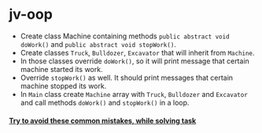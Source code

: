 # jv-oop

- Create class Machine containing methods `public abstract void doWork()` and `public abstract void stopWork()`.  
- Create classes `Truck`, `Bulldozer`, `Excavator` that will inherit from `Machine`.
- In those classes override `doWork()`, so it will print message that certain machine started its work.
- Override `stopWork()` as well. It should print messages that certain machine stopped its work.
- In `Main` class create `Machine` array with `Truck`, `Bulldozer` and `Excavator` and call methods `doWork()` and `stopWork()` in a loop.
#### [Try to avoid these common mistakes, while solving task](https://mate-academy.github.io/jv-program-common-mistakes/java-core/oop/oop)
